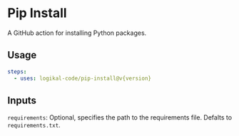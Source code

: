 Pip Install
===========
A GitHub action for installing Python packages.

Usage
-----
```yaml
steps:
  - uses: logikal-code/pip-install@v{version}
```

Inputs
------
`requirements`: Optional, specifies the path to the requirements file.
Defalts to `requirements.txt`.
